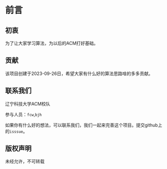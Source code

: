 # 前言

## 初衷

为了让大家学习算法，为以后的ACM打好基础。




## 贡献

该项目创建于2023-09-26日，希望大家有什么好的算法思路啥的多多贡献。





## 联系我们

辽宁科技大学ACM校队

参与人员：`fcw`,`bjh`

如果你有什么好的想法，可以联系我们，我们一起来完善这个项目。提交github上的`isssue`。

## 版权声明

未经允许，不可转载











